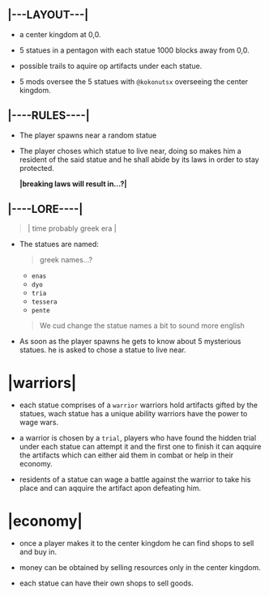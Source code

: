 ## |---LAYOUT---|

- a center kingdom at 0,0.

- 5 statues in a pentagon
  with each statue 1000
  blocks away from 0,0.

- possible trails to aquire
  op artifacts under each
  statue.

- 5 mods oversee the 5 statues
  with `@kokonutsx` overseeing
  the center kingdom.

## |----RULES----|

- The player spawns near a random
  statue

- The player choses which statue
  to live near, doing so makes
  him a resident of the said statue
  and he shall abide by its laws
  in order to stay protected.

  **|breaking laws will result in...?|**

## |----LORE----|

> | time probably greek era |

- The statues are named:

  > greek names...?

  - `enas`
  - `dyo`
  - `tria`
  - `tessera`
  - `pente`

  > We cud change the statue names
  > a bit to sound more english

- As soon as the player spawns
  he gets to know about 5 mysterious
  statues. he is asked to chose a statue
  to live near.

# |warriors|

- each statue comprises of a `warrior`
  warriors hold artifacts gifted by the
  statues, wach statue has a unique ability
  warriors have the power to wage wars.

- a warrior is chosen by a `trial`,
  players who have found the hidden trial
  under each statue can attempt it and the
  first one to finish it can aqquire the artifacts
  which can either aid them in combat or help in
  their economy.

- residents of a statue can wage a battle against
  the warrior to take his place and can aqquire the
  artifact apon defeating him.

# |economy|

- once a player makes it to the center kingdom
  he can find shops to sell and buy in.

- money can be obtained by selling resources only
  in the center kingdom.

- each statue can have their own shops to sell goods.
